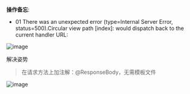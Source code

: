 **操作备忘**:
- 01 There was an unexpected error (type=Internal Server Error, status=500).Circular view path [index]: would dispatch back to the current handler URL:

![image](https://user-images.githubusercontent.com/55024146/141726007-667be23a-a506-4ef5-91cb-c20eede21173.png)

解决姿势
> 在请求方法上加注解：@ResponseBody，无需模板文件

![image](https://user-images.githubusercontent.com/55024146/141726316-efae5b21-9b5f-41f9-9797-9c2ab6e61bdf.png)

